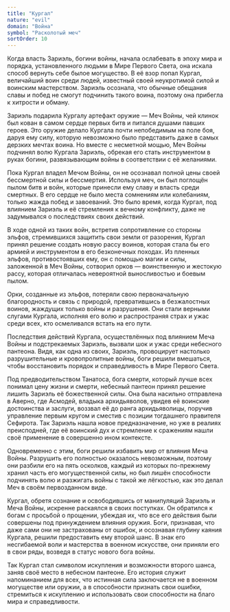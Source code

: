 ```yaml
---
title: "Кургал"
nature: "evil"
domain: "Война"
symbol: "Расколотый меч"
sortOrder: 10
---
```


Когда власть Зариэль, богини войны, начала ослабевать в эпоху мира и
порядка, установленного людьми в Мире Первого Света, она искала
способ вернуть себе былое могущество. В её взор попал Кургал,
величайший воин среди людей, известный своей неукротимой силой и
воинским мастерством. Зариэль осознала, что обычные обещания
славы и побед не смогут подчинить такого воина, поэтому она прибегла
к хитрости и обману.

Зариэль подарила Кургалу артефакт оружие — Меч Войны, чей клинок
был кован в самом сердце первых битв и питался душами павших
героев. Это оружие делало Кургала почти непобедимым на поле боя,
даруя ему силу, которую невозможно было представить даже в самых
дерзких мечтах воина. Но вместе с несметной мощью, Меч Войны
подчинял волю Кургала Зариэль, обрекая его стать инструментом в
руках богини, развязывающим войны в соответствии с её желаниями.

Пока Кургал владел Мечом Войны, он не осознавал полной цены своей
бессмертной силы и бессмертия. Используя меч, он был поглощён
пылом битв и войн, которые принесли ему славу и власть среди
смертных. В его сердце не было места сомнениям или колебаниям,
только жажда побед и завоеваний. Это было время, когда Кургал, под
влиянием Зариэль и её стремления к вечному конфликту, даже не
задумывался о последствиях своих действий.

В ходе одной из таких войн, встретив сопротивление со стороны
эльфов, стремившихся защитить свои земли от разорения, Кургал
принял решение создать новую рассу воинов, которая стала бы его
армией и инструментом в его безконечных походах. Из пленных эльфов,
противостоявших ему, он с помощью магии и силы, заложенной в Меч
Войны, сотворил орков — воинственную и жестокую рассу, которая
отличалась невероятной выносливостью и боевым пылом.

Орки, созданные из эльфов, потеряли свою первоначальную
благородность и связь с природой, превратившись в безжалостных
воинов, жаждущих только войны и разрушения. Они стали верными
слугами Кургала, исполняя его волю и распространяя страх и ужас
среди всех, кто осмеливался встать на его пути.

Последствия действий Кургала, осуществлённых под влиянием Меча
Войны и подстрекаемых Зариэль, вызвали шок и ужас среди небесного
пантеона. Видя, как одна из своих, Зариэль, провоцирует настолько
разрушительные и кровопролитные войны, боги решили вмешаться,
чтобы восстановить порядок и справедливость в Мире Первого Света.

Под предводительством Танатоса, бога смерти, который лучше всех
понимал цену жизни и смерти, небесный пантеон принял решение
лишить Зариэль её божественной силы. Она была насильно отправлена
в Аверно, где Асмодей, владыка архидьяволов, увидев её воинские
достоинства и заслуги, воззвал её до ранга архидьяволицы, поручив
управление первым кругом и сместив с позиции тогдашнего правителя
Сефирота. Так Зариэль нашла новое предназначение, но уже в реалиях
преисподней, где её воинский дух и стремление к сражениям нашли
своё применение в совершенно ином контексте.

Одновременно с этим, боги решили избавить мир от влияния Меча
Войны. Разрушить его полностью оказалось невозможным, поэтому они
разбили его на пять осколков, каждый из которых по-прежнему хранил
часть его могущественной силы, но был лишён способности подчинять
волю и разжигать войны с такой же лёгкостью, как это делал Меч в
своём первозданном виде.

Кургал, обретя сознание и освободившись от манипуляций Зариэль и
Меча Войны, искренне раскаялся в своих поступках. Он обратился к
богам с просьбой о прощении, убеждая их, что все его действия были
совершены под принуждением влияния оружия. Боги, признавая, что
даже сами они не застрахованы от ошибок, и осознавая глубину каяния
Кургала, решили предоставить ему второй шанс. В знак его
несгибаемой воли и мастерства в военном искусстве, они приняли его
в свои ряды, возведя в статус нового бога войны.

Так Кургал стал символом искупления и возможности второго шанса,
заняв своё место в небесном пантеоне. Его история служит
напоминанием для всех, что истинная сила заключается не в военном
могуществе или оружии, а в способности признать свои ошибки,
стремиться к искуплению и использовать свои способности на благо
мира и справедливости.
